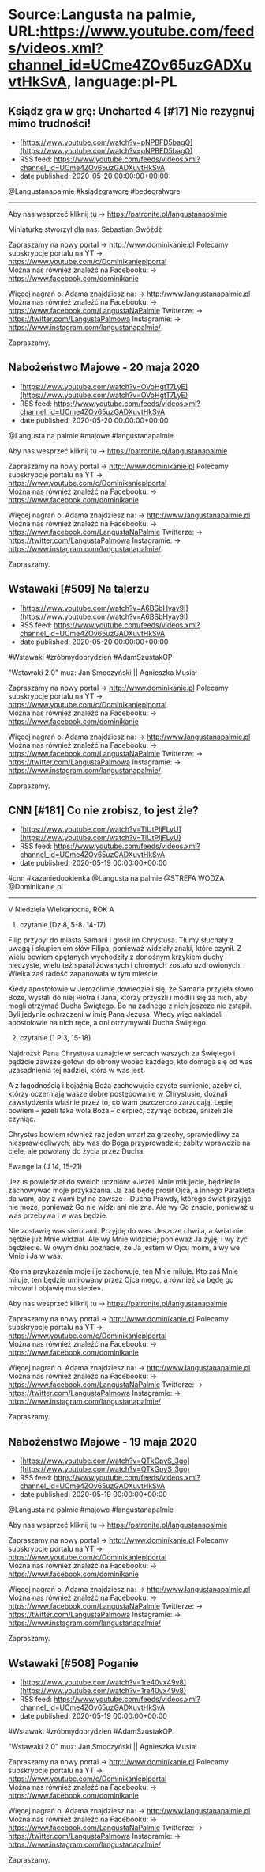 # Source:Langusta na palmie, URL:https://www.youtube.com/feeds/videos.xml?channel_id=UCme4ZOv65uzGADXuvtHkSvA, language:pl-PL

## Ksiądz gra w grę: Uncharted 4 [#17] Nie rezygnuj mimo trudności!
 - [https://www.youtube.com/watch?v=pNPBFD5bagQ](https://www.youtube.com/watch?v=pNPBFD5bagQ)
 - RSS feed: https://www.youtube.com/feeds/videos.xml?channel_id=UCme4ZOv65uzGADXuvtHkSvA
 - date published: 2020-05-20 00:00:00+00:00

@Langustanapalmie #ksiądzgrawgrę #bedegrałwgre 
________________________________________
Aby nas wesprzeć kliknij tu → https://patronite.pl/langustanapalmie

Miniaturkę stworzył dla nas: Sebastian Gwóźdź

Zapraszamy na nowy portal 
→ http://www.dominikanie.pl
Polecamy subskrypcje portalu na YT
→ https://www.youtube.com/c/Dominikanieplportal  
Można nas również znaleźć na Facebooku: 
→ https://www.facebook.com/dominikanie

Więcej nagrań o. Adama znajdziesz na: 
→ http://www.langustanapalmie.pl
Można nas również znaleźć na Facebooku: 
→ https://www.facebook.com/LangustaNaPalmie
Twitterze: 
→ https://twitter.com/LangustaPalmowa
Instagramie: 
→ https://www.instagram.com/langustanapalmie/

Zapraszamy.

## Nabożeństwo Majowe - 20 maja 2020
 - [https://www.youtube.com/watch?v=OVoHgtT7LyE](https://www.youtube.com/watch?v=OVoHgtT7LyE)
 - RSS feed: https://www.youtube.com/feeds/videos.xml?channel_id=UCme4ZOv65uzGADXuvtHkSvA
 - date published: 2020-05-20 00:00:00+00:00

@Langusta na palmie #majowe #langustanapalmie

Aby nas wesprzeć kliknij tu → https://patronite.pl/langustanapalmie

Zapraszamy na nowy portal 
→ http://www.dominikanie.pl
Polecamy subskrypcje portalu na YT
→ https://www.youtube.com/c/Dominikanieplportal  
Można nas również znaleźć na Facebooku: 
→ https://www.facebook.com/dominikanie

Więcej nagrań o. Adama znajdziesz na: 
→ http://www.langustanapalmie.pl
Można nas również znaleźć na Facebooku: 
→ https://www.facebook.com/LangustaNaPalmie
Twitterze: 
→ https://twitter.com/LangustaPalmowa
Instagramie: 
→ https://www.instagram.com/langustanapalmie/

Zapraszamy.

## Wstawaki [#509] Na talerzu
 - [https://www.youtube.com/watch?v=A6BSbHyay9I](https://www.youtube.com/watch?v=A6BSbHyay9I)
 - RSS feed: https://www.youtube.com/feeds/videos.xml?channel_id=UCme4ZOv65uzGADXuvtHkSvA
 - date published: 2020-05-20 00:00:00+00:00

#Wstawaki #zróbmydobrydzień #AdamSzustakOP

"Wstawaki 2.0" muz: Jan Smoczyński || Agnieszka Musiał  

Zapraszamy na nowy portal 
→ http://www.dominikanie.pl
Polecamy subskrypcje portalu na YT
→ https://www.youtube.com/c/Dominikanieplportal  
Można nas również znaleźć na Facebooku: 
→ https://www.facebook.com/dominikanie

Więcej nagrań o. Adama znajdziesz na: 
→ http://www.langustanapalmie.pl
Można nas również znaleźć na Facebooku: 
→ https://www.facebook.com/LangustaNaPalmie
Twitterze: 
→ https://twitter.com/LangustaPalmowa
Instagramie: 
→ https://www.instagram.com/langustanapalmie/

Zapraszamy.

## CNN [#181] Co nie zrobisz, to jest źle?
 - [https://www.youtube.com/watch?v=TlUtPIjFLyU](https://www.youtube.com/watch?v=TlUtPIjFLyU)
 - RSS feed: https://www.youtube.com/feeds/videos.xml?channel_id=UCme4ZOv65uzGADXuvtHkSvA
 - date published: 2020-05-19 00:00:00+00:00

#cnn #kazaniedookienka  @Langusta na palmie  @STREFA WODZA @Dominikanie.pl 
________________________________________

V Niedziela Wielkanocna, ROK A

1. czytanie (Dz 8, 5-8. 14-17)

Filip przybył do miasta Samarii i głosił im Chrystusa. Tłumy słuchały z uwagą i skupieniem słów Filipa, ponieważ widziały znaki, które czynił. Z wielu bowiem opętanych wychodziły z donośnym krzykiem duchy nieczyste, wielu też sparaliżowanych i chromych zostało uzdrowionych. Wielka zaś radość zapanowała w tym mieście.

Kiedy apostołowie w Jerozolimie dowiedzieli się, że Samaria przyjęła słowo Boże, wysłali do niej Piotra i Jana, którzy przyszli i modlili się za nich, aby mogli otrzymać Ducha Świętego. Bo na żadnego z nich jeszcze nie zstąpił. Byli jedynie ochrzczeni w imię Pana Jezusa. Wtedy więc nakładali apostołowie na nich ręce, a oni otrzymywali Ducha Świętego.


2. czytanie (1 P 3, 15-18)

Najdrożsi: Pana Chrystusa uznajcie w sercach waszych za Świętego i bądźcie zawsze gotowi do obrony wobec każdego, kto domaga się od was uzasadnienia tej nadziei, która w was jest.

A z łagodnością i bojaźnią Bożą zachowujcie czyste sumienie, ażeby ci, którzy oczerniają wasze dobre postępowanie w Chrystusie, doznali zawstydzenia właśnie przez to, co wam oszczerczo zarzucają. Lepiej bowiem – jeżeli taka wola Boża – cierpieć, czyniąc dobrze, aniżeli źle czyniąc.

Chrystus bowiem również raz jeden umarł za grzechy, sprawiedliwy za niesprawiedliwych, aby was do Boga przyprowadzić; zabity wprawdzie na ciele, ale powołany do życia przez Ducha.

Ewangelia (J 14, 15-21)

Jezus powiedział do swoich uczniów: «Jeżeli Mnie miłujecie, będziecie zachowywać moje przykazania. Ja zaś będę prosił Ojca, a innego Parakleta da wam, aby z wami był na zawsze – Ducha Prawdy, którego świat przyjąć nie może, ponieważ Go nie widzi ani nie zna. Ale wy Go znacie, ponieważ u was przebywa i w was będzie.

Nie zostawię was sierotami. Przyjdę do was. Jeszcze chwila, a świat nie będzie już Mnie widział. Ale wy Mnie widzicie; ponieważ Ja żyję, i wy żyć będziecie. W owym dniu poznacie, że Ja jestem w Ojcu moim, a wy we Mnie i Ja w was.

Kto ma przykazania moje i je zachowuje, ten Mnie miłuje. Kto zaś Mnie miłuje, ten będzie umiłowany przez Ojca mego, a również Ja będę go miłował i objawię mu siebie».

Aby nas wesprzeć kliknij tu → https://patronite.pl/langustanapalmie

Zapraszamy na nowy portal 
→ http://www.dominikanie.pl
Polecamy subskrypcje portalu na YT
→ https://www.youtube.com/c/Dominikanieplportal  
Można nas również znaleźć na Facebooku: 
→ https://www.facebook.com/dominikanie

Więcej nagrań o. Adama znajdziesz na: 
→ http://www.langustanapalmie.pl
Można nas również znaleźć na Facebooku: 
→ https://www.facebook.com/LangustaNaPalmie
Twitterze: 
→ https://twitter.com/LangustaPalmowa
Instagramie: 
→ https://www.instagram.com/langustanapalmie/

Zapraszamy.

## Nabożeństwo Majowe - 19 maja 2020
 - [https://www.youtube.com/watch?v=QTkGpyS_3go](https://www.youtube.com/watch?v=QTkGpyS_3go)
 - RSS feed: https://www.youtube.com/feeds/videos.xml?channel_id=UCme4ZOv65uzGADXuvtHkSvA
 - date published: 2020-05-19 00:00:00+00:00

@Langusta na palmie #majowe #langustanapalmie

Aby nas wesprzeć kliknij tu → https://patronite.pl/langustanapalmie

Zapraszamy na nowy portal 
→ http://www.dominikanie.pl
Polecamy subskrypcje portalu na YT
→ https://www.youtube.com/c/Dominikanieplportal  
Można nas również znaleźć na Facebooku: 
→ https://www.facebook.com/dominikanie

Więcej nagrań o. Adama znajdziesz na: 
→ http://www.langustanapalmie.pl
Można nas również znaleźć na Facebooku: 
→ https://www.facebook.com/LangustaNaPalmie
Twitterze: 
→ https://twitter.com/LangustaPalmowa
Instagramie: 
→ https://www.instagram.com/langustanapalmie/

Zapraszamy.

## Wstawaki [#508] Poganie
 - [https://www.youtube.com/watch?v=1re40vx49v8](https://www.youtube.com/watch?v=1re40vx49v8)
 - RSS feed: https://www.youtube.com/feeds/videos.xml?channel_id=UCme4ZOv65uzGADXuvtHkSvA
 - date published: 2020-05-19 00:00:00+00:00

#Wstawaki #zróbmydobrydzień #AdamSzustakOP

"Wstawaki 2.0" muz: Jan Smoczyński || Agnieszka Musiał  

Zapraszamy na nowy portal 
→ http://www.dominikanie.pl
Polecamy subskrypcje portalu na YT
→ https://www.youtube.com/c/Dominikanieplportal  
Można nas również znaleźć na Facebooku: 
→ https://www.facebook.com/dominikanie

Więcej nagrań o. Adama znajdziesz na: 
→ http://www.langustanapalmie.pl
Można nas również znaleźć na Facebooku: 
→ https://www.facebook.com/LangustaNaPalmie
Twitterze: 
→ https://twitter.com/LangustaPalmowa
Instagramie: 
→ https://www.instagram.com/langustanapalmie/

Zapraszamy.

